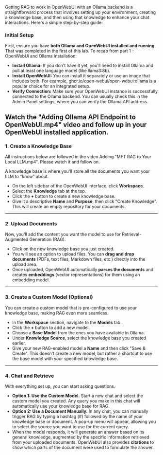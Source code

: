 Getting RAG to work in OpenWebUI with an Ollama backend is a straightforward process that involves setting up your environment, creating a knowledge base, and then using that knowledge to enhance your chat interactions.  Here's a simple step-by-step guide:

### **Initial Setup**

First, ensure you have **both Ollama and OpenWebUI installed and running**. That was completed in the first of this lab. To recap from part 1 - OpenWebUi and Ollama Installation:

* **Install Ollama:** If you don't have it yet, you'll need to install Ollama and pull at least one language model (like llama3:8b).  
* **Install OpenWebUI:** You can install it separately or use an image that includes both. For example, ghcr.io/open-webui/open-webui:ollama is a popular choice for an integrated setup.  
* **Verify Connection:** Make sure your OpenWebUI instance is successfully connected to the Ollama backend. You can usually check this in the Admin Panel settings, where you can verify the Ollama API address.

Watch the "Adding Ollama API Endpoint to OpenWebUI.mp4" video and follow up in your OpenWebUI installed application.
---

### **1\. Create a Knowledge Base**

All instructions below are followed in the video Adding "MFT RAG to Your Local LLM.mp4". Please watch it and follow on.

A knowledge base is where you'll store all the documents you want your LLM to "know" about.

* On the left sidebar of the OpenWebUI interface, click **Workspace**.  
* Select the **Knowledge** tab at the top.  
* Click the **\+** button to create a new knowledge base.  
* Give it a descriptive **Name** and **Purpose**, then click "Create Knowledge". This will create an empty repository for your documents.

---

### **2\. Upload Documents**

Now, you'll add the content you want the model to use for Retrieval-Augmented Generation (RAG).

* Click on the new knowledge base you just created.  
* You will see an option to upload files. You can **drag and drop documents** (PDFs, text files, Markdown files, etc.) directly into the upload area.  
* Once uploaded, OpenWebUI automatically **parses the documents** and creates **embeddings** (vector representations) for them using an embedding model.

---

### **3\. Create a Custom Model (Optional)**

You can create a custom model that is pre-configured to use your knowledge base, making RAG even more seamless.

* In the **Workspace** section, navigate to the **Models** tab.  
* Click the **\+** button to add a new model.  
* Choose a **Base Model** from the ones you have available in Ollama.  
* Under **Knowledge Source**, select the knowledge base you created earlier.  
* Give your new RAG-enabled model a **Name** and then click "Save & Create". This doesn't create a new model, but rather a shortcut to use the base model with your specified knowledge base.

---

### **4\. Chat and Retrieve**

With everything set up, you can start asking questions.

* **Option 1: Use the Custom Model.** Start a new chat and select the custom model you created. Any query you make in this chat will automatically use your knowledge base for RAG.  
* **Option 2: Use a Document Manually.** In any chat, you can manually trigger RAG by typing a hashtag (\#) followed by the name of your knowledge base or document. A pop-up menu will appear, allowing you to select the source you want to use for the current query.  
* When the model responds, it will generate an answer based on its general knowledge, augmented by the specific information retrieved from your uploaded documents. OpenWebUI also provides **citations** to show which parts of the document were used to formulate the answer.